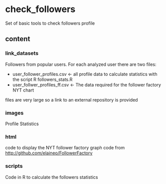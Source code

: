 # check_followers
Set of basic tools to check followers profile


## content

### link_datasets
Followers from popular users. For each analyzed user there are two files:
* user_follower_profiles.csv <- all profile data to calculate statistics with the script R followers_stats.R
* user_follwer_profiles_ff.csv <- The data required for the follower factory NYT chart

files are very large so a link to an external repository is provided

### images
Profile Statistics

### html 
 code to display the NYT follower factory graph
 code from http://github.com/elaineo/FollowerFactory
 
### scripts

 Code in R to calculate the followers statistics 
